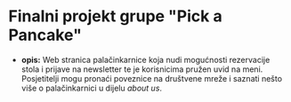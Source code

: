 # Finalni projekt grupe "Pick a Pancake" 

* __opis:__ Web stranica palačinkarnice koja nudi mogućnosti rezervacije stola i prijave na newsletter te je korisnicima pružen uvid na meni.  
  Posjetitelji mogu pronaći poveznice na društvene mreže i saznati nešto više o palačinkarnici u dijelu _about us_.
